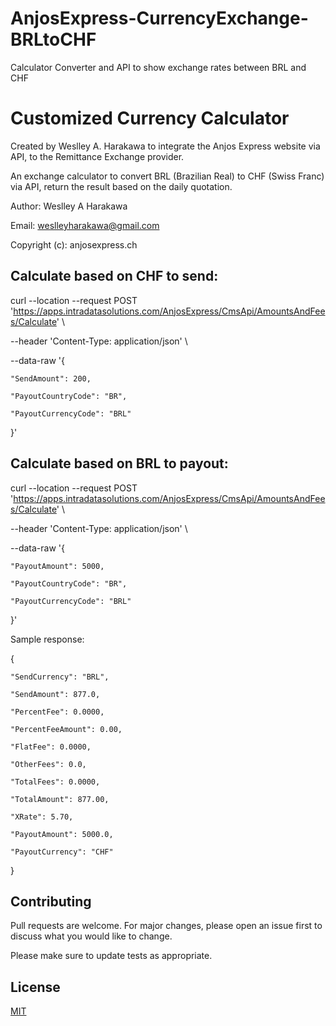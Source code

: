 # AnjosExpress-CurrencyExchange-BRLtoCHF
 Calculator Converter and API to show exchange rates between BRL and CHF
 
 # Customized Currency Calculator

Created by Weslley A. Harakawa to integrate the Anjos Express website via API, to the Remittance Exchange provider.

An exchange calculator to convert BRL (Brazilian Real) to CHF (Swiss Franc) via API, return the result based on the daily quotation.

Author: Weslley A Harakawa

Email: weslleyharakawa@gmail.com

Copyright (c): anjosexpress.ch

## Calculate based on CHF to send:

curl --location --request POST 'https://apps.intradatasolutions.com/AnjosExpress/CmsApi/AmountsAndFees/Calculate' \

--header 'Content-Type: application/json' \

--data-raw '{

    "SendAmount": 200,

    "PayoutCountryCode": "BR",

    "PayoutCurrencyCode": "BRL"

}'

 

## Calculate based on BRL to payout:

curl --location --request POST 'https://apps.intradatasolutions.com/AnjosExpress/CmsApi/AmountsAndFees/Calculate' \

--header 'Content-Type: application/json' \

--data-raw '{

    "PayoutAmount": 5000,

    "PayoutCountryCode": "BR",

    "PayoutCurrencyCode": "BRL"

}'

 

Sample response:

{

    "SendCurrency": "BRL",

    "SendAmount": 877.0,

    "PercentFee": 0.0000,

    "PercentFeeAmount": 0.00,

    "FlatFee": 0.0000,

    "OtherFees": 0.0,

    "TotalFees": 0.0000,

    "TotalAmount": 877.00,

    "XRate": 5.70,

    "PayoutAmount": 5000.0,

    "PayoutCurrency": "CHF"

}


## Contributing
Pull requests are welcome. For major changes, please open an issue first to discuss what you would like to change.

Please make sure to update tests as appropriate.

## License
[MIT](https://choosealicense.com/licenses/mit/)
